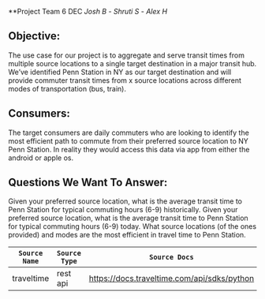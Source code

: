 **Project Team 6 DEC
_Josh B_ - _Shruti S_ - _Alex H_

## Objective:
The use case for our project is to aggregate and serve transit times from multiple source locations to a single target destination in a major transit hub. We’ve identified Penn Station in NY as our target destination and will provide commuter transit times from x source locations across different modes of transportation (bus, train).

## Consumers:
The target consumers are daily commuters who are looking to identify the most efficient path to commute from their preferred source location to NY Penn Station. In reality they would access this data via app from either the android or apple os. 

## Questions We Want To Answer:
Given your preferred source location, what is the average transit time to Penn Station for typical commuting hours (6-9) historically.
Given your preferred source location, what is the average transit time to Penn Station for typical commuting hours (6-9) today.
What source locations (of the ones provided) and modes are the most efficient in travel time to Penn Station.

| `Source Name`  | `Source Type` | `Source Docs`                               | `Endpoint` |
| -------------  | ------------- | ------------                                | -----------|
|  traveltime    | rest api      | https://docs.traveltime.com/api/sdks/python | https://docs.traveltime.com/api/reference/travel-time-distance-matrix|
